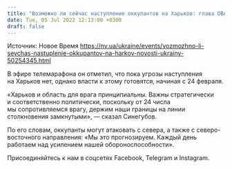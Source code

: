 ```yaml
---
title: "Возможно ли сейчас наступление оккупантов на Харьков: глава ОВА назвал опасное направление"
date: Tue, 05 Jul 2022 12:13:00 +0300
draft: false
---
```

Источник: Новое Время https://nv.ua/ukraine/events/vozmozhno-li-seychas-nastuplenie-okkupantov-na-harkov-novosti-ukrainy-50254345.html


В эфире телемарафона он отметил, что пока угрозы наступления на Харьков нет, однако власти к этому готовятся, начиная с 24 февраля.

«Харьков и область для врага принципиальны. Важны стратегически и соответственно политически, поскольку от 24 числа мы сопротивляемся врагу, держим наши границы на линии столкновения замкнутыми», — сказал Синегубов.

По его словам, оккупанты могут атаковать с севера, а также с северо-восточного направления: «Мы это прогнозируем. Каждый день работаем над усилением нашей обороноспособности».

Присоединяйтесь к нам в соцсетях Facebook, Telegram и Instagram.
